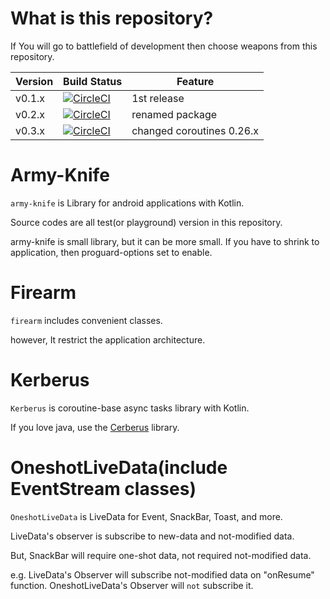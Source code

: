 # What is this repository?

If You will go to battlefield of development then choose weapons from this repository.

|Version|Build Status| Feature |
|----|----|----|
|v0.1.x|[![CircleCI](https://circleci.com/gh/eaglesakura/army-knife/tree/v0.1.x.svg?style=svg&circle-token=a26b28c5daa1b5160b87c3501747f8ae21990295)](https://circleci.com/gh/eaglesakura/army-knife/tree/v0.1.x)| 1st release |
|v0.2.x|[![CircleCI](https://circleci.com/gh/eaglesakura/army-knife/tree/v0.2.x.svg?style=svg)](https://circleci.com/gh/eaglesakura/army-knife/tree/v0.2.x)| renamed package |
|v0.3.x|[![CircleCI](https://circleci.com/gh/eaglesakura/army-knife/tree/v0.3.x.svg?style=svg&circle-token=a26b28c5daa1b5160b87c3501747f8ae21990295)](https://circleci.com/gh/eaglesakura/army-knife/tree/v0.3.x)| changed coroutines 0.26.x |


# Army-Knife

`army-knife` is Library for android applications with Kotlin.

Source codes are all test(or playground) version in this repository.

army-knife is small library, but it can be more small.
If you have to shrink to application, then proguard-options set to enable.

# Firearm

`firearm` includes convenient classes.

however, It restrict the application architecture.

# Kerberus

`Kerberus` is coroutine-base async tasks library with Kotlin.

If you love java, use the [Cerberus](https://github.com/eaglesakura/cerberus) library.

# OneshotLiveData(include EventStream classes)

`OneshotLiveData` is LiveData for Event, SnackBar, Toast, and more.

LiveData's observer is subscribe to new-data and not-modified data.

But, SnackBar will require one-shot data, not required not-modified data.

e.g. LiveData's Observer will subscribe not-modified data on "onResume" function. OneshotLiveData's Observer will `not` subscribe it.

